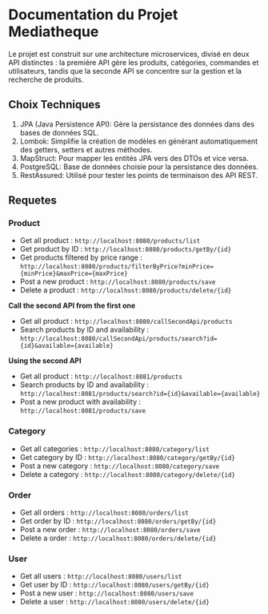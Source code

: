 # Documentation du Projet Mediatheque

Le projet est construit sur une architecture microservices, divisé en deux API distinctes : la première API gère les produits, catégories, commandes et utilisateurs, tandis que la seconde API se concentre sur la gestion et la recherche de produits.

## Choix Techniques
 
1. JPA (Java Persistence API): Gère la persistance des données dans des bases de données SQL.
2. Lombok: Simplifie la création de modèles en générant automatiquement des getters, setters et autres méthodes.
3. MapStruct: Pour mapper les entités JPA vers des DTOs et vice versa.
4. PostgreSQL: Base de données choisie pour la persistance des données.
5. RestAssured: Utilisé pour tester les points de terminaison des API REST.


## Requetes


### Product

- Get all product : `http://localhost:8080/products/list`
- Get product by ID : `http://localhost:8080/products/getBy/{id}`
- Get products filtered by price range : `http://localhost:8080/products/filterByPrice?minPrice={minPrice}&maxPrice={maxPrice}`
- Post a new product : `http://localhost:8080/products/save`
- Delete a product : `http://localhost:8080/products/delete/{id}`

**Call the second API from the first one**
- Get all product : `http://localhost:8080/callSecondApi/products`
- Search products by ID and availability : `http://localhost:8080/callSecondApi/products/search?id={id}&available={available}`

**Using the second API**
- Get all product : `http://localhost:8081/products`
- Search products by ID and availability : `http://localhost:8081/products/search?id={id}&available={available}`
- Post a new product with availability : `http://localhost:8081/products/save`

### Category

- Get all categories : `http://localhost:8080/category/list`
- Get category by ID : `http://localhost:8080/category/getBy/{id}`
- Post a new category : `http://localhost:8080/category/save`
- Delete a category : `http://localhost:8080/category/delete/{id}`

### Order

- Get all orders : `http://localhost:8080/orders/list`
- Get order by ID : `http://localhost:8080/orders/getBy/{id}`
- Post a new order : `http://localhost:8080/orders/save`
- Delete a order : `http://localhost:8080/orders/delete/{id}`

### User

- Get all users : `http://localhost:8080/users/list`
- Get user by ID : `http://localhost:8080/users/getBy/{id}`
- Post a new user : `http://localhost:8080/users/save`
- Delete a user : `http://localhost:8080/users/delete/{id}`



